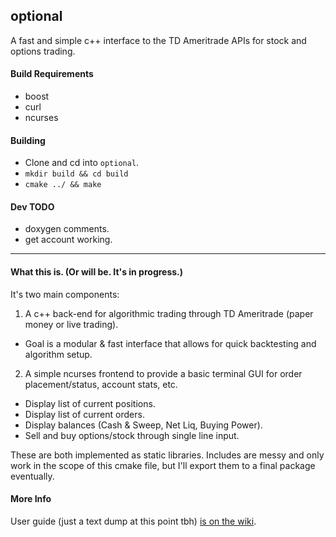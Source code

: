 ## optional 

A fast and simple c++ interface to the TD Ameritrade APIs for stock and options trading.

#### Build Requirements
* boost
* curl
* ncurses

#### Building
* Clone and cd into `optional`.
* `mkdir build && cd build`
* `cmake ../ && make`

#### Dev TODO
* doxygen comments.
* get account working.

***

#### What this is. (Or will be. It's in progress.)
It's two main components:
1. A c++ back-end for algorithmic trading through TD Ameritrade (paper money or live trading).
  * Goal is a modular & fast interface that allows for quick backtesting and algorithm setup.
2. A simple ncurses frontend to provide a basic terminal GUI for order placement/status, account stats, etc.
  * Display list of current positions. 
  * Display list of current orders. 
  * Display balances (Cash & Sweep, Net Liq, Buying Power).
  * Sell and buy options/stock through single line input.

These are both implemented as static libraries. Includes are messy and only work in the scope of this cmake file, but I'll export them to a final package eventually.

#### More Info
User guide (just a text dump at this point tbh) [is on the wiki](https://github.com/tegan-lamoureux/optional/wiki).
